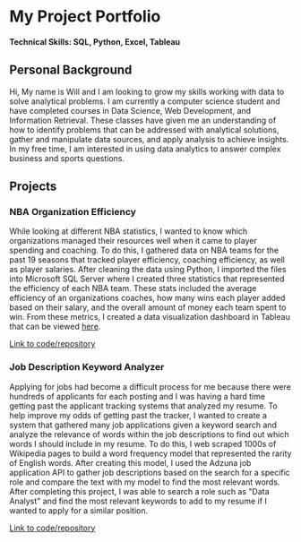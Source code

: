 # My Project Portfolio

#### Technical Skills: SQL, Python, Excel, Tableau

## Personal Background
Hi, My name is Will and I am looking to grow my skills working with data to solve analytical problems. I am currently a computer science student and have completed courses in Data Science, Web Development, and Information Retrieval. These classes have given me an understanding of how to identify problems that can be addressed with analytical solutions, gather and manipulate data sources, and apply analysis to achieve insights. In my free time, I am interested in using data analytics to answer complex business and sports questions.

## Projects

### NBA Organization Efficiency
While looking at different NBA statistics, I wanted to know which organizations managed their resources well when it came to player spending and coaching. To do this, I gathered data on NBA teams for the past 19 seasons that tracked player efficiency, coaching efficiency, as well as player salaries. After cleaning the data using Python, I imported the files into Microsoft SQL Server where I created three statistics that represented the efficiency of each NBA team. These stats included the average efficiency of an organizations coaches, how many wins each player added based on their salary, and the overall amount of money each team spent to win. From these metrics, I created a data visualization dashboard in Tableau that can be viewed [here](https://public.tableau.com/app/profile/william.czech/viz/nba_team_analytics_proj/Dashboard2).

[Link to code/repository](https://github.com/wczech23/nba_data_project)

### Job Description Keyword Analyzer
Applying for jobs had become a difficult process for me because there were hundreds of applicants for each posting and I was having a hard time getting past the applicant tracking systems that analyzed my resume. To help improve my odds of getting past the tracker, I wanted to create a system that gathered many job applications given a keyword search and analyze the relevance of words within the job descriptions to find out which words I should include in my resume. To do this, I web scraped 1000s of Wikipedia pages to build a word frequency model that represented the rarity of English words. After creating this model, I used the Adzuna job application API to gather job descriptions based on the search for a specific role and compare the text with my model to find the most relevant words. After completing this project, I was able to search a role such as "Data Analyst" and find the most relevant keywords to add to my resume if I wanted to apply for a similar position.

[Link to code/repository](https://github.com/wczech23/keywordanalyzer)
